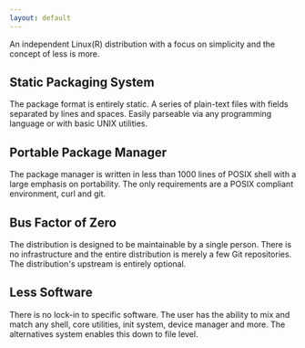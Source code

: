 ```yaml
---
layout: default
---
```


An independent Linux(R) distribution with a focus on simplicity and the concept of less is more.

## Static Packaging System

The package format is entirely static. A series of plain-text files with fields separated by lines and spaces. Easily parseable via any programming language or with basic UNIX utilities.

## Portable Package Manager

The package manager is written in less than 1000 lines of POSIX shell with a large emphasis on portability. The only requirements are a POSIX compliant environment, curl and git.

## Bus Factor of Zero

The distribution is designed to be maintainable by a single person. There is no infrastructure and the entire distribution is merely a few Git repositories. The distribution's upstream is entirely optional.

## Less Software

There is no lock-in to specific software. The user has the ability to mix and match any shell, core utilities, init system, device manager and more. The alternatives system enables this down to file level.
